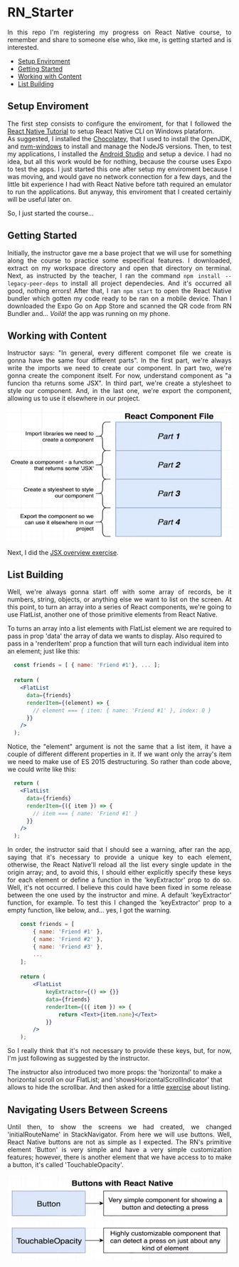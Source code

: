 # RN_Starter
<p align='justify'>
In this repo I'm registering my progress on React Native course, to remember and share to someone else who, like me, is getting started and is interested.<br/>
</p>

* [Setup Enviroment](#setup-enviroment)
* [Getting Started](#getting-started)
* [Working with Content](#working-with-content)
* [List Building](#list-building)

## Setup Enviroment
<p align='justify'>
The first step consists to configure the enviroment, for that I followed the <a href="https://reactnative.dev/docs/environment-setup">React Native Tutorial</a> to setup React Native CLI on Windows plataform.<br/>
As suggested, I installed the <a href="https://chocolatey.org/install">Chocolatey</a>, that I used to install the OpenJDK, and <a href="https://github.com/coreybutler/nvm-windows">nvm-windows</a> to install and manage the NodeJS versions. Then, to test my applications, I installed the <a href="https://developer.android.com/studio">Android Studio</a> and setup a device. I had no idea, but all this work would be for nothing, because the course uses Expo to test the apps. I just started this one after setup my enviroment because I was moving, and would gave no network connection for a few days, and the little bit experience I had with React Native before tath required an emulator to run the applications. But anyway, this enviroment that I created certainly will be useful later on.

So, I just started the course...
</p>

## Getting Started
<p align='justify'>
Initially, the instructor gave me a base project that we will use for something along the course to practice some especifical features. I downloaded, extract on my workspace directory and open that directory on terminal. Next, as instructed by the teacher, I ran the command <code>npm install --legacy-peer-deps</code> to install all project dependecies. And it's occurred all good, nothing errors! After that, I ran <code>npm start</code> to open the React Native bundler which gotten my code ready to be ran on a mobile device. Than I downloaded the Expo Go on App Store and scanned the QR code from RN Bundler and... <i>Voilà</i>! the app was running on my phone.
</p>

## Working with Content
<p align='justify'>
Instructor says: "In general, every different componet file we create is gonna have the same four different parts". In the first part, we're always write the imports we need to create our component. In part two, we're gonna create the component itself. For now, understand component as "a funcion tha returns some JSX".
In third part, we're create a stylesheet to style our component. And, in the last one, we're export the component, allowing us to use it elsewhere in our project.
</p>
<div align='center'>
  <img src='./diagrams/react-component-file.png' />
</div>
<p align='justify'>
Next, I did the <a href='https://github.com/gabrielkreusch/RN_Starter/releases/tag/1.2.1'>JSX overview exercise</a>.
</p>

## List Building
<p align='justify'>
Well, we're always gonna start off with some array of records, be it numbers, string, objects, or anything else we want to list on the screen. At this point, to turn an array into a series of React components, we're going to use FlatList, another one of those primitive elements from React Native.
  
To turns an array into a list elements with FlatList element we are required to pass in prop 'data' the array of data we wants to display. Also required to pass in a 'renderItem' prop a function that will turn each individual item into an element; just like this:
</p>

```jsx
  const friends = [ { name: 'Friend #1'}, ... ];
  
  return (
    <FlatList
      data={friends}
      renderItem={(element) => {
        // element === { item: { name: 'Friend #1' }, index: 0 }
      }}
    />
  );
```
<p align='justify'>
Notice, the "element" argument is not the same that a list item, it have a couple of different different properties in it. If we want only the array's item we need to make use of ES 2015 destructuring. So rather than code above, we could write like this:
</p>

```jsx
  return (
    <FlatList
      data={friends}
      renderItem={({ item }) => {
        // item === { name: 'Friend #1' }
      }}
    />
  );
```
<p align='justify'>
In order, the instructor said that I should see a warning, after ran the app, saying that it's necessary to provide a unique key to each element, otherwise, the React Native'll reload all the list every single update in the origin array; and, to avoid this, I should either explicitly specify these keys for each element or define a function in the 'keyExtractor' prop to do so. Well, it's not occurred. I believe this could have been fixed in some release between the one used by the instructor and mine. A default 'keyExtractor' function, for example. To test this I changed the 'keyExtractor' prop to a empty function, like below,  and... yes, I got the warning.
</p>

```jsx
    const friends = [
        { name: 'Friend #1' },
        { name: 'Friend #2' },
        { name: 'Friend #3' },
        ...
    ];

    return (
        <FlatList
            keyExtractor={() => {}}
            data={friends}
            renderItem={({ item }) => {
                return <Text>{item.name}</Text>
            }}
        />
    );
```
<p align='justify'>
So I really think that it's not necessary to provide these keys, but, for now, I'm just following as suggested by the instructor.
  
The instructor also introduced two more props: the 'horizontal' to make a horizontal scroll on our FlatList; and 'showsHorizontalScrollIndicator' that allows to hide the scrollbar. And then asked for a little <a href='https://github.com/gabrielkreusch/RN_Starter/releases/tag/1.3.1'>exercise</a> about listing.
</p>

## Navigating Users Between Screens
<p align='justify'>
Until then, to show the screens we had created, we changed 'initialRouteName' in StackNavigator. From here we will use buttons. Well, React Native buttons are not as simple as I expected. The RN's primitive element 'Button' is very simple and have a very simple customization features; however, there is another element that we have access to to make a button, it's called 'TouchableOpacity'.
</p>
<div align='center'>
  <img src='./diagrams/react-native-buttons.png' />
</div>
